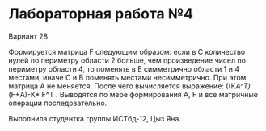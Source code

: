 # Лабораторная работа №4
Вариант 28

Формируется матрица F следующим образом: если в С количество нулей по периметру области 2 больше, чем произведение чисел по периметру области 4, то поменять в Е симметрично области 1 и 4 местами, иначе С и В поменять местами несимметрично. При этом матрица А не меняется. После чего вычисляется выражение: ((К*A^T)*(F+А)-K* F^T . Выводятся по мере формирования А, F и все матричные операции последовательно.

Выполнила студентка группы ИСТбд-12, Цыз Яна.
